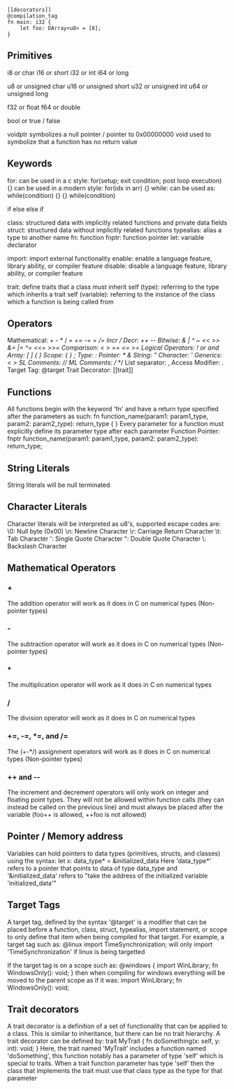 ```eos

[[decorators]]
@compilation_tag
fn main: i32 {
    let foo: DArray<u8> = [8];
}

```

## Primitives

i8      or      char
i16     or      short
i32     or      int
i64     or      long

u8      or      unsigned char
u16     or      unsigned short
u32     or      unsigned int
u64     or      unsigned long

f32     or      float
f64     or      double

bool    or      true / false

voidptr             symbolizes a null pointer / pointer to 0x00000000
void                used to symbolize that a function has no return value

## Keywords

for:                can be used in a c style:
                        for(setup; exit condition; post loop execution) {}
                    can be used in a modern style:
                        for(idx in arr) {}
while:         can be used as:
                        while(condition) {}
                        {} while(condition)

if
else
else if

class:              structured data with implicitly related functions and private data fields
struct:             structured data without implicitly related functions
typealias:          alias a type to another name
fn:                 function
fnptr:              function pointer
let:                variable declarator

import:             import external functionality
enable:             enable a language feature, library ability, or compiler feature
disable:            disable a language feature, library ability, or compiler feature

trait:              define traits that a class must inherit
self (type):        referring to the type which inherits a trait
self (variable):    referring to the instance of the class which a function is being called from

## Operators
Mathematical:       + - * / = += -= *= /=
Incr / Decr:        ++ --
Bitwise:            & | ^ ~ << >> &= |= ^= <<= >>=
Comparison:         < > == <= >=
Logical Operators:  ! or and
Array:              [ ] { }
Scope:              { } ;
Type:               :
Pointer:            * &
String:             "
Character:          '
Generics:           < >
SL Comments:        //
ML Comments:        /* */
List separator:     ,
Access Modifier:    .
Target Tag:         @target
Trait Decorator:    [[trait]]

## Functions
All functions begin with the keyword 'fn' and have a return type specified after the parameters as such:
    fn function_name(param1: param1_type, param2: param2_type): return_type { }
Every parameter for a function must explicitly define its parameter type after each parameter
Function Pointer:   fnptr function_name(param1: param1_type, param2: param2_type): return_type;

## String Literals
String literals will be null terminated

## Character Literals
Character literals will be interpreted as u8's, supported escape codes are:
    \0: Null byte (0x00)
    \n: Newline Character
    \r: Carriage Return Character
    \t: Tab Character
    \': Single Quote Character
    \": Double Quote Character
    \\: Backslash Character

## Mathematical Operators
### +
The addition operator will work as it does in C on numerical types (Non-pointer types)

### -
The subtraction operator will work as it does in C on numerical types (Non-pointer types)

### *
The multiplication operator will work as it does in C on numerical types

### /
The division operator will work as it does in C on numerical types

### +=, -=, *=, and /=
The (+-*/) assignment operators will work as it does in C on numerical types (Non-pointer types)

### ++ and --
The increment and decrement operators will only work on integer and floating point types.
They will not be allowed within function calls (they can instead be called on the previous line)
and must always be placed after the variable (foo++ is allowed, ++foo is not allowed)

## Pointer / Memory address
Variables can hold pointers to data types (primitives, structs, and classes) using the syntax:
    let x: data_type* = &initialized_data
Here 'data_type*' refers to a pointer that points to data of type data_type and '&initialized_data'
refers to "take the address of the initialized variable 'initialized_data'"

## Target Tags
A target tag, defined by the syntax '@target' is a modifier that can be placed before a function, class,
struct, typealias, import statement, or scope to only define that item when being compiled for that target.
For example, a target tag such as:
    @linux
    import TimeSynchronization;
will only import 'TimeSynchronization' if linux is being targetted

If the target tag is on a scope such as:
    @windows {
        import WinLibrary;
        fn WindowsOnly(): void;
    }
then when compiling for windows everything will be moved to the parent scope as if it was:
    import WinLibrary;
    fn WindowsOnly(): void;

## Trait decorators
A trait decorator is a definition of a set of functionality that can be applied to a class. This is
similar to inheritance, but there can be no trait hierarchy. A trait decorator can be defined by:
    trait MyTrait {
        fn doSomething(x: self, y: int): void;
    }
Here, the trait named 'MyTrait' includes a function named 'doSomething', this function notably has a parameter
of type 'self' which is special to traits. When a trait function parameter has type 'self' then the class that
implements the trait must use that class type as the type for that parameter
